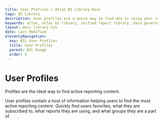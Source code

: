 ```yaml
---
title: User Profiles | Atlas BI Library Docs
tags: BI Library
description: User profiles are a quick way to find who is using your reporting content, provides tools for sharing content, and more!
keywords: atlas, atlas bi library, unified report library, data governance, database, user, users, profile, user profile, usage data, user activity
layout: docs_library.njk
date: Last Modified
eleventyNavigation:
  key: BIL User Profiles
  title: User Profiles
  parent: BIL Usage
  order: 5
---
```


# User Profiles
<p class="subtitle pb-5">Profiles are the ideal way to find active reporting content.</p>

User profiles contain a host of information helping users to find the most active reporting content. Quickly find users favorites, what they are subscribed to, what reports they are using, and what groups they are a part of. 
